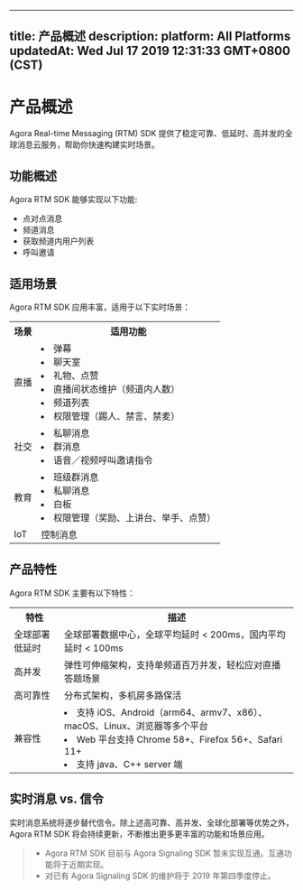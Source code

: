 
---
title: 产品概述
description: 
platform: All Platforms
updatedAt: Wed Jul 17 2019 12:31:33 GMT+0800 (CST)
---
# 产品概述


Agora Real-time Messaging (RTM) SDK 提供了稳定可靠、低延时、高并发的全球消息云服务，帮助你快速构建实时场景。

## 功能概述

Agora RTM SDK 能够实现以下功能: 

 - 点对点消息
 - 频道消息
 - 获取频道内用户列表
 - 呼叫邀请


## 适用场景

Agora RTM SDK 应用丰富，适用于以下实时场景：

<table>
  <tr>
    <th>场景</th>
    <th>适用功能</th>
  </tr>
  <tr>
    <td>直播</td>
    <td><li>弹幕<br><li>聊天室<br><li>礼物、点赞<br><li>直播间状态维护（频道内人数）<br><li>频道列表<br><li>权限管理（踢人、禁言、禁麦）<br></td>
  </tr>
  <tr>
    <td>社交</td>
    <td><li>私聊消息<br><li>群消息<br><li>语音／视频呼叫邀请指令<br></td>
  </tr>
	  <tr>
    <td>教育</td>
    <td><li>班级群消息<br><li>私聊消息<br><li>白板<br><li>权限管理（奖励、上讲台、举手、点赞）<br></td>
  </tr>
  <tr>
    <td>IoT</td>
    <td>控制消息</td>
  </tr>
</table>

## 产品特性

Agora RTM SDK 主要有以下特性：

<table>
  <tr>
    <th>特性</th>
    <th>描述</th>
  </tr>
  <tr>
    <td>全球部署低延时</td>
    <td>全球部署数据中心，全球平均延时 &lt; 200ms，国内平均延时 &lt; 100ms</td>
  </tr>
  <tr>
    <td>高并发</td>
    <td>弹性可伸缩架构，支持单频道百万并发，轻松应对直播答题场景</td>
  </tr>
  <tr>
    <td>高可靠性</td>
    <td>分布式架构，多机房多路保活</td>
  </tr>
  <tr>
    <td>兼容性</td>
    <td><li>支持 iOS、Android（arm64、armv7、x86）、macOS、Linux、浏览器等多个平台<br><li> Web 平台支持 Chrome 58+、Firefox 56+、Safari 11+<br><li>支持 java、C++ server 端</td>
  </tr>
</table>	

## 实时消息 vs. 信令

实时消息系统将逐步替代信令。除上述高可靠、高并发、全球化部署等优势之外，Agora RTM SDK 将会持续更新，不断推出更多更丰富的功能和场景应用。

> - Agora RTM SDK 目前与 Agora Signaling SDK 暂未实现互通。互通功能将于近期实现。
> - 对已有 Agora Signaling SDK 的维护将于 2019 年第四季度停止。







